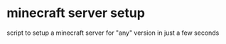 # minecraft server setup
script to setup a minecraft server for "any" version in just a few seconds
